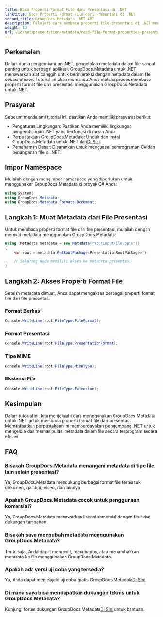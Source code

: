 ```yaml
---
title: Baca Properti Format File dari Presentasi di .NET
linktitle: Baca Properti Format File dari Presentasi di .NET
second_title: GroupDocs.Metadata .NET API
description: Pelajari cara membaca properti file presentasi di .NET menggunakan GroupDocs.Metadata. Akses detail format file secara terprogram.
weight: 13
url: /id/net/presentation-metadata/read-file-format-properties-presentations/
---
```

## Perkenalan
Dalam dunia pengembangan .NET, pengelolaan metadata dalam file sangat penting untuk berbagai aplikasi. GroupDocs.Metadata untuk .NET menawarkan alat canggih untuk berinteraksi dengan metadata dalam file secara efisien. Tutorial ini akan memandu Anda melalui proses membaca properti format file dari presentasi menggunakan GroupDocs.Metadata untuk .NET.
## Prasyarat
Sebelum mendalami tutorial ini, pastikan Anda memiliki prasyarat berikut:
- Pengaturan Lingkungan: Pastikan Anda memiliki lingkungan pengembangan .NET yang berfungsi di mesin Anda.
-  Perpustakaan GroupDocs.Metadata: Unduh dan instal GroupDocs.Metadata untuk .NET dari[Di Sini](https://releases.groupdocs.com/metadata/net/).
- Pemahaman Dasar: Disarankan untuk menguasai pemrograman C# dan penanganan file di .NET.

## Impor Namespace
Mulailah dengan mengimpor namespace yang diperlukan untuk menggunakan GroupDocs.Metadata di proyek C# Anda:
```csharp
using System;
using GroupDocs.Metadata;
using GroupDocs.Metadata.Formats.Document;
```
## Langkah 1: Muat Metadata dari File Presentasi
Untuk membaca properti format file dari file presentasi, mulailah dengan memuat metadata menggunakan GroupDocs.Metadata:
```csharp
using (Metadata metadata = new Metadata("YourInputFile.pptx"))
{
    var root = metadata.GetRootPackage<PresentationRootPackage>();
    
    // Sekarang Anda memiliki akses ke metadata presentasi
}
```
## Langkah 2: Akses Properti Format File
Setelah metadata dimuat, Anda dapat mengakses berbagai properti format file dari file presentasi:
### Format Berkas
```csharp
Console.WriteLine(root.FileType.FileFormat);
```
### Format Presentasi
```csharp
Console.WriteLine(root.FileType.PresentationFormat);
```
### Tipe MIME
```csharp
Console.WriteLine(root.FileType.MimeType);
```
### Ekstensi File
```csharp
Console.WriteLine(root.FileType.Extension);
```

## Kesimpulan
Dalam tutorial ini, kita menjelajahi cara menggunakan GroupDocs.Metadata untuk .NET untuk membaca properti format file dari presentasi. Memanfaatkan perpustakaan ini memberdayakan pengembang .NET untuk mengelola dan memanipulasi metadata dalam file secara terprogram secara efisien.

## FAQ
### Bisakah GroupDocs.Metadata menangani metadata di tipe file lain selain presentasi?
Ya, GroupDocs.Metadata mendukung berbagai format file termasuk dokumen, gambar, video, dan lainnya.
### Apakah GroupDocs.Metadata cocok untuk penggunaan komersial?
Ya, GroupDocs.Metadata menawarkan lisensi komersial dengan fitur dan dukungan tambahan.
### Bisakah saya mengubah metadata menggunakan GroupDocs.Metadata?
Tentu saja, Anda dapat mengedit, menghapus, atau menambahkan metadata ke file menggunakan GroupDocs.Metadata.
### Apakah ada versi uji coba yang tersedia?
 Ya, Anda dapat menjelajahi uji coba gratis GroupDocs.Metadata[Di Sini](https://releases.groupdocs.com/).
### Di mana saya bisa mendapatkan dukungan teknis untuk GroupDocs.Metadata?
 Kunjungi forum dukungan GroupDocs.Metadata[Di Sini](https://forum.groupdocs.com/c/metadata/14) untuk bantuan.